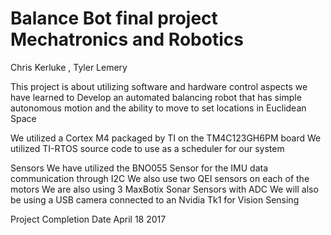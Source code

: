 # Balance Bot final project Mechatronics and Robotics

Chris Kerluke , Tyler Lemery


This project is about utilizing software and hardware control aspects we have learned to
Develop an automated balancing robot that has simple autonomous motion and the ability to
move to set locations in Euclidean Space

We utilized a Cortex M4 packaged by TI on the TM4C123GH6PM board
We utilized TI-RTOS source code to use as a scheduler for our system

Sensors
We have utilized the BNO055 Sensor for the IMU data communication through I2C
We also use two QEI sensors on each of the motors
We are also using 3 MaxBotix Sonar Sensors with ADC
We will also be using a USB camera connected to an Nvidia Tk1 for Vision Sensing



Project Completion Date April 18 2017
